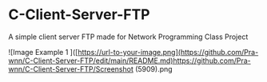 # C-Client-Server-FTP
A simple client server FTP made for Network Programming Class Project

![Image Example 1 ]([https://url-to-your-image.png](https://github.com/Pra-wnn/C-Client-Server-FTP/edit/main/README.md)https://github.com/Pra-wnn/C-Client-Server-FTP/Screenshot (5909).png

